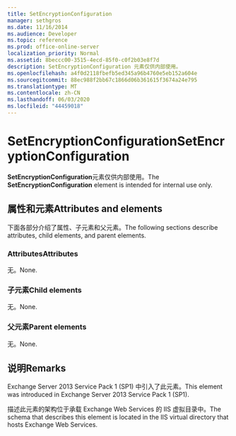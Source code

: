 ```yaml
---
title: SetEncryptionConfiguration
manager: sethgros
ms.date: 11/16/2014
ms.audience: Developer
ms.topic: reference
ms.prod: office-online-server
localization_priority: Normal
ms.assetid: 8beccc00-3515-4ecd-85f0-c0f2b03e8f7d
description: SetEncryptionConfiguration 元素仅供内部使用。
ms.openlocfilehash: a4f0d2118fbefb5ed345a96b4760e5eb152a604e
ms.sourcegitcommit: 88ec988f2bb67c1866d06b361615f3674a24e795
ms.translationtype: MT
ms.contentlocale: zh-CN
ms.lasthandoff: 06/03/2020
ms.locfileid: "44459018"
---
```

# <a name="setencryptionconfiguration"></a><span data-ttu-id="dc75d-103">SetEncryptionConfiguration</span><span class="sxs-lookup"><span data-stu-id="dc75d-103">SetEncryptionConfiguration</span></span>

<span data-ttu-id="dc75d-104">**SetEncryptionConfiguration**元素仅供内部使用。</span><span class="sxs-lookup"><span data-stu-id="dc75d-104">The **SetEncryptionConfiguration** element is intended for internal use only.</span></span> 

## <a name="attributes-and-elements"></a><span data-ttu-id="dc75d-105">属性和元素</span><span class="sxs-lookup"><span data-stu-id="dc75d-105">Attributes and elements</span></span>

<span data-ttu-id="dc75d-106">下面各部分介绍了属性、子元素和父元素。</span><span class="sxs-lookup"><span data-stu-id="dc75d-106">The following sections describe attributes, child elements, and parent elements.</span></span>
  
### <a name="attributes"></a><span data-ttu-id="dc75d-107">Attributes</span><span class="sxs-lookup"><span data-stu-id="dc75d-107">Attributes</span></span>

<span data-ttu-id="dc75d-108">无。</span><span class="sxs-lookup"><span data-stu-id="dc75d-108">None.</span></span>
  
### <a name="child-elements"></a><span data-ttu-id="dc75d-109">子元素</span><span class="sxs-lookup"><span data-stu-id="dc75d-109">Child elements</span></span>

<span data-ttu-id="dc75d-110">无。</span><span class="sxs-lookup"><span data-stu-id="dc75d-110">None.</span></span>
  
### <a name="parent-elements"></a><span data-ttu-id="dc75d-111">父元素</span><span class="sxs-lookup"><span data-stu-id="dc75d-111">Parent elements</span></span>

<span data-ttu-id="dc75d-112">无。</span><span class="sxs-lookup"><span data-stu-id="dc75d-112">None.</span></span>
  
## <a name="remarks"></a><span data-ttu-id="dc75d-113">说明</span><span class="sxs-lookup"><span data-stu-id="dc75d-113">Remarks</span></span>

<span data-ttu-id="dc75d-114">Exchange Server 2013 Service Pack 1 (SP1) 中引入了此元素。</span><span class="sxs-lookup"><span data-stu-id="dc75d-114">This element was introduced in Exchange Server 2013 Service Pack 1 (SP1).</span></span>
  
<span data-ttu-id="dc75d-115">描述此元素的架构位于承载 Exchange Web Services 的 IIS 虚拟目录中。</span><span class="sxs-lookup"><span data-stu-id="dc75d-115">The schema that describes this element is located in the IIS virtual directory that hosts Exchange Web Services.</span></span>
  

